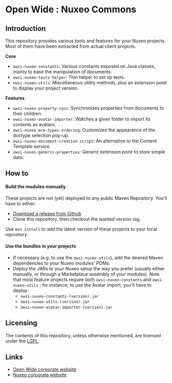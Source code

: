 Open Wide : Nuxeo Commons
=========================

## Introduction

This repository provides various tools and features for your Nuxeo projects. Most of them have been extracted from actual client projects.

**Core**

* `owsi-nuxeo-constants`: Various constants exposed on Java classes, mainly to ease the manipulation of documents.
* `owsi-nuxeo-tests-helper`: Thin helper to set up tests.
* `owsi-nuxeo-utils`: Miscellaneous utility methods, plus an extension point to display your project version.

**Features**

* `owsi-nuxeo-property-sync`: Synchronizes properties from documents to their children.
* `owsi-nuxeo-avatar-importer`: Watches a given folder to import its contents as avatars.
* `owsi-nuxeo-ecm-types-ordering`: Customizes the appearance of the doctype selection pop-up.
* `owsi-nuxeo-document-creation-script`: An alternative to the Content Template service.
* `owsi-nuxeo-generic-properties`: Generic extension point to store simple data.

## How to

#### Build the modules manually

These projects are not (yet) deployed to any public Maven Repository. You'll have to either:

* [Download a release from Github](https://github.com/Open-Wide/owsi-nuxeo-commons/releases)
* Clone this repository, then checkout the wanted version tag.

Use `mvn install` to add the latest version of these projects to your local repository.

#### Use the bundles in your projects

* If necessary (e.g. to use the `owsi-nuxeo-utils`), add the desired Maven dependencies to your Nuxeo modules' POMs.
* Deploy the JARs to your Nuxeo setup the way you prefer (usually either manually, or through a Marketplace assembly of your modules). Note that most feature projects require both `owsi-nuxeo-constants` and `owsi-nuxeo-utils` ; for instance, to use the Avatar import, you'll have to deploy:
  * `owsi-nuxeo-constants-(version).jar`
  * `owsi-nuxeo-utils-(version).jar`
  * `owsi-nuxeo-avatar-importer-(version).jar`

## Licensing

The contents of this repository, unless otherwise mentioned, are licensed under the [LGPL](http://www.gnu.org/copyleft/lesser.html).

## Links

* [Open Wide corporate website](http://www.openwide.fr/)
* [Nuxeo corporate website](http://www.nuxeo.com/fr)

